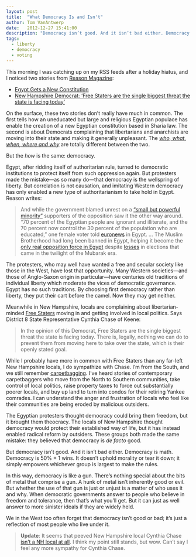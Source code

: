 ```yaml
---
layout: post
title:  "What Democracy Is and Isn't"
author: Tom VanAntwerp
date:   2012-12-27 15:41:00
description: "Democracy isn’t good. And it isn’t bad either. Democracy is math. Democracy is 50% + 1 wins. It doesn’t uphold morality or tear it down; it simply empowers whichever group is largest to make the rules."
tags:
  - liberty
  - democracy
  - voting
---
```

This morning I was catching up on my RSS feeds after a holiday hiatus, and I noticed two stories from [Reason Magazine](http://reason.com/):

* [Egypt Gets a New Constitution](http://reason.com/blog/2012/12/26/egypt-gets-a-new-constitution)
* [New Hampshire Democrat: ‘Free Staters are the single biggest threat the state is facing today’](http://reason.com/blog/2012/12/27/new-hampshire-democrat-free-staters-are)

On the surface, these two stories don’t really have much in common. The first tells how an uneducated but large and religious Egyptian populace has enable the creation of a new Egyptian constitution based in Sharia law. The second is about Democrats complaining that libertarians and anarchists are moving into their state and making it generally unpleasant. The [*who, what, when, where and why*](http://en.wikipedia.org/wiki/Five_Ws) are totally different between the two.

But the *how* is the same: democracy.

Egypt, after ridding itself of authoritarian rule, turned to democratic institutions to protect itself from such oppression again. But protesters made the mistake—as so many do—that democracy is the wellspring of liberty. But correlation is not causation, and imitating Western democracy has only enabled a new type of authoritarianism to take hold in Egypt. Reason writes:

> And while the government blamed unrest on a [“small but powerful minority”](http://reason.com/24-7/2012/12/10/morsi-aide-blames-egyptian-unrest-on-sma) supporters of the opposition saw it the other way around. “70 percent of the Egyptian people are ignorant and illiterate, and the 70 percent now control the 30 percent of the population who are educated,” one female voter told [euronews](http://www.youtube.com/watch?v=Pup2cqG8CmY) in Egypt. … The Muslim Brotherhood had long been banned in Egypt, helping it become the [only real opposition force in Egypt](http://www.time.com/time/world/article/0,8599,1981368,00.html) despite [losses](http://www.english.rfi.fr/africa/20101129-egypt-opposition-muslim-brotherhood-faces-heavy-losses) in elections that came in the twilight of the Mubarak era.

The protesters, who may well have wanted a free and secular society like those in the West, have lost that opportunity. Many Western societies—and those of Anglo-Saxon origin in particular—have centuries old traditions of individual liberty which moderate the vices of democratic governance. Egypt has no such traditions. By choosing first democracy rather than liberty, they put their cart before the camel. Now they may get neither.

Meanwhile in New Hampshire, locals are complaining about libertarian-minded [Free Staters](http://freestateproject.org/) moving in and getting involved in local politics. Says District 8 State Representative Cynthia Chase of Keene:

> In the opinion of this Democrat, Free Staters are the single biggest threat the state is facing today. There is, legally, nothing we can do to prevent them from moving here to take over the state, which is their openly stated goal.

While I probably have more in common with Free Staters than any far-left New Hampshire locals, I do sympathize with Chase. I’m from the South, and we still remember [carpetbagging](http://en.wikipedia.org/wiki/Carpetbagger). I’ve heard stories of contemporary carpetbaggers who move from the North to Southern communities, take control of local politics, raise property taxes to force out substantially poorer locals, and buy up land to turn into condos for their retiring Yankee comrades. I can understand the anger and frustration of locals who feel like their communities are being eroded by malicious outsiders.

The Egyptian protesters thought democracy could bring them freedom, but it brought them theocracy. The locals of New Hampshire thought democracy would protect their established way of life, but it has instead enabled radical reform by outsiders. These groups both made the same mistake: they believed that democracy is *de facto* good.

But democracy isn’t good. And it isn’t bad either. Democracy is math. Democracy is 50% + 1 wins. It doesn’t uphold morality or tear it down; it simply empowers whichever group is largest to make the rules.

In this way, democracy is like a gun. There’s nothing special about the bits of metal that comprise a gun. A hunk of metal isn’t inherently good or evil. But whether the use of that gun is just or unjust is a matter of who uses it and why. When democratic governments answer to people who believe in freedom and tolerance, then that’s what you’ll get. But it can just as well answer to more sinister ideals if they are widely held.

We in the West too often forget that democracy isn’t good or bad; it’s just a reflection of most people who live under it.

> **Update**: It seems that peeved New Hampshire local Cynthia Chase [isn’t a NH local at all](http://freekeene.com/2012/12/27/youre-not-welcome-here-says-the-nh-state-rep-from-rhode-island/). I think my point still stands, but wow. Can’t say I feel any more sympathy for Cynthia Chase.
